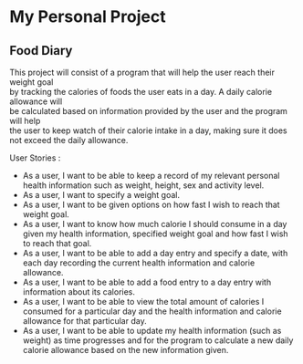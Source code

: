 # My Personal Project

## Food Diary 
This project will consist of a program that will help the user reach their weight goal  
by tracking the calories of  foods the user eats in a day. A daily calorie allowance will  
be calculated  based on information provided by the user and the program will help  
the user to keep watch of their calorie intake in a day, making sure it does not exceed the daily allowance.


User Stories :  
- As a user, I want to be able to keep a record of my relevant personal health information such as weight, height, sex and activity level.
- As a user, I want to specify a weight goal.
- As a user, I want to be given options on how fast I wish to reach that weight goal.
- As a user, I want to know how much calorie I should consume in a day given my health information, specified weight goal and how fast I wish to reach that goal.
- As a user, I want to be able to add a day entry and specify a date, with each day recording the current health information and calorie allowance.
- As a user, I want to be able to add a food entry to a day entry with information about its calories.
- As a user, I want to be able to view the total amount of calories I consumed for a particular day and the health information and calorie allowance for that particular day.
- As a user, I want to be able to update my health information (such as weight) as time progresses and for the program to calculate a new daily calorie allowance based on the new information given.
